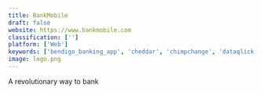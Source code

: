 ```yaml
---
title: BankMobile
draft: false 
website: https://www.bankmobile.com
classification: ['']
platform: ['Web']
keywords: ['bendigo_banking_app', 'cheddar', 'chimpchange', 'dataqlick', 'entaxy', 'final', 'insha', 'moniesto', 'n26', 'n26_for_web', 'osper', 'penny', 'plaid_in_the_uk', 'quoter', 'simple', 'spendee', 'starling_bank', 'sweep_transfers_for_astra', 'tiny_bank', 'tip_yourself']
image: logo.png
---
```

A revolutionary way to bank